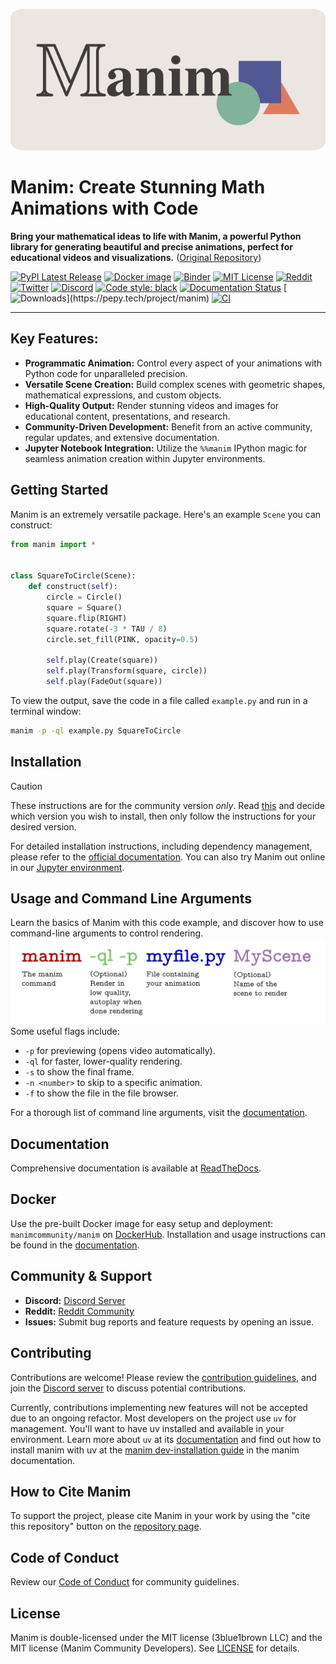 <p align="center">
    <a href="https://www.manim.community/"><img src="https://raw.githubusercontent.com/ManimCommunity/manim/main/logo/cropped.png" alt="Manim Community Logo"></a>
</p>

# Manim: Create Stunning Math Animations with Code

**Bring your mathematical ideas to life with Manim, a powerful Python library for generating beautiful and precise animations, perfect for educational videos and visualizations.** ([Original Repository](https://github.com/ManimCommunity/manim))

[![PyPI Latest Release](https://img.shields.io/pypi/v/manim.svg?style=flat&logo=pypi)](https://pypi.org/project/manim/)
[![Docker image](https://img.shields.io/docker/v/manimcommunity/manim?color=%23099cec&label=docker%20image&logo=docker)](https://hub.docker.com/r/manimcommunity/manim)
[![Binder](https://mybinder.org/badge_logo.svg)](https://mybinder.org/v2/gh/ManimCommunity/jupyter_examples/HEAD?filepath=basic_example_scenes.ipynb)
[![MIT License](https://img.shields.io/badge/license-MIT-red.svg?style=flat)](http://choosealicense.com/licenses/mit/)
[![Reddit](https://img.shields.io/reddit/subreddit-subscribers/manim.svg?color=orange&label=reddit&logo=reddit)](https://www.reddit.com/r/manim/)
[![Twitter](https://img.shields.io/twitter/url/https/twitter.com/cloudposse.svg?style=social&label=Follow%20%40manim_community)](https://twitter.com/manim_community/)
[![Discord](https://img.shields.io/discord/581738731934056449.svg?label=discord&color=yellow&logo=discord)](https://www.manim.community/discord/)
[![Code style: black](https://img.shields.io/badge/code%20style-black-000000.svg)](https://github.com/psf/black)
[![Documentation Status](https://readthedocs.org/projects/manimce/badge/?version=latest)](https://docs.manim.community/)
[![Downloads](https://pepy.tech/badge/manim/month?)](https://pepy.tech/project/manim)
[![CI](https://github.com/ManimCommunity/manim/workflows/CI/badge.svg)](https://github.com/ManimCommunity/manim/workflows/CI)

---

## Key Features:

*   **Programmatic Animation:** Control every aspect of your animations with Python code for unparalleled precision.
*   **Versatile Scene Creation:** Build complex scenes with geometric shapes, mathematical expressions, and custom objects.
*   **High-Quality Output:** Render stunning videos and images for educational content, presentations, and research.
*   **Community-Driven Development:** Benefit from an active community, regular updates, and extensive documentation.
*   **Jupyter Notebook Integration:** Utilize the `%%manim` IPython magic for seamless animation creation within Jupyter environments.

## Getting Started

Manim is an extremely versatile package. Here's an example `Scene` you can construct:

```python
from manim import *


class SquareToCircle(Scene):
    def construct(self):
        circle = Circle()
        square = Square()
        square.flip(RIGHT)
        square.rotate(-3 * TAU / 8)
        circle.set_fill(PINK, opacity=0.5)

        self.play(Create(square))
        self.play(Transform(square, circle))
        self.play(FadeOut(square))
```

To view the output, save the code in a file called `example.py` and run in a terminal window:

```sh
manim -p -ql example.py SquareToCircle
```

## Installation

> [!CAUTION]
> These instructions are for the community version _only_.  Read [this](https://docs.manim.community/en/stable/faq/installation.html#why-are-there-different-versions-of-manim) and decide which version you wish to install, then only follow the instructions for your desired version.

For detailed installation instructions, including dependency management, please refer to the [official documentation](https://docs.manim.community/en/stable/installation.html).  You can also try Manim out online in our [Jupyter environment](https://try.manim.community/).

## Usage and Command Line Arguments

Learn the basics of Manim with this code example, and discover how to use command-line arguments to control rendering.
![manim-illustration](https://raw.githubusercontent.com/ManimCommunity/manim/main/docs/source/_static/command.png)
Some useful flags include:
*   `-p` for previewing (opens video automatically).
*   `-ql` for faster, lower-quality rendering.
*   `-s` to show the final frame.
*   `-n <number>` to skip to a specific animation.
*   `-f` to show the file in the file browser.
  
For a thorough list of command line arguments, visit the [documentation](https://docs.manim.community/en/stable/guides/configuration.html).

## Documentation

Comprehensive documentation is available at [ReadTheDocs](https://docs.manim.community/).

## Docker

Use the pre-built Docker image for easy setup and deployment:  `manimcommunity/manim` on [DockerHub](https://hub.docker.com/r/manimcommunity/manim).  Installation and usage instructions can be found in the [documentation](https://docs.manim.community/en/stable/installation/docker.html).

## Community & Support

*   **Discord:** [Discord Server](https://www.manim.community/discord/)
*   **Reddit:** [Reddit Community](https://www.reddit.com/r/manim/)
*   **Issues:**  Submit bug reports and feature requests by opening an issue.

## Contributing

Contributions are welcome! Please review the [contribution guidelines](https://docs.manim.community/en/stable/contributing.html), and join the [Discord server](https://www.manim.community/discord/) to discuss potential contributions.

Currently, contributions implementing new features will not be accepted due to an ongoing refactor.
Most developers on the project use `uv` for management. You'll want to have uv installed and available in your environment.
Learn more about `uv` at its [documentation](https://docs.astral.sh/uv/) and find out how to install manim with uv at the [manim dev-installation guide](https://docs.manim.community/en/latest/contributing/development.html) in the manim documentation.

## How to Cite Manim

To support the project, please cite Manim in your work by using the "cite this repository" button on the [repository page](https://github.com/ManimCommunity/manim).

## Code of Conduct

Review our [Code of Conduct](https://docs.manim.community/en/stable/conduct.html) for community guidelines.

## License

Manim is double-licensed under the MIT license (3blue1brown LLC) and the MIT license (Manim Community Developers). See [LICENSE](https://github.com/ManimCommunity/manim/blob/main/LICENSE) for details.